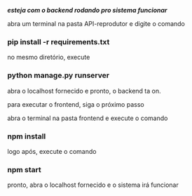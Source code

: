 ***esteja com o backend rodando pro sistema funcionar***

abra um terminal na pasta API-reprodutor e digite o comando

### pip install -r requirements.txt

no mesmo diretório, execute 

### python manage.py runserver

abra o localhost fornecido e pronto, o backend ta on.

para executar o frontend, siga o próximo passo

abra o terminal na pasta frontend e execute o comando

### npm install

logo após, execute o comando

### npm start

pronto, abra o localhost fornecido e o sistema irá funcionar
